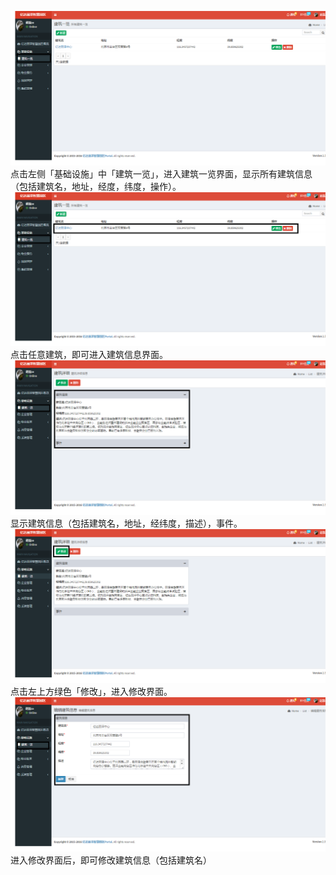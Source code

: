 ![](/assets/建筑一览.png)点击左侧「基础设施」中「建筑一览」，进入建筑一览界面，显示所有建筑信息（包括建筑名，地址，经度，纬度，操作）。![](/assets/建筑一览1.png)点击任意建筑，即可进入建筑信息界面。![](/assets/建筑一览2.png)显示建筑信息（包括建筑名，地址，经纬度，描述），事件。![](/assets/建筑一览3.png)点击左上方绿色「修改」，进入修改界面。![](/assets/建筑一览4.png)进入修改界面后，即可修改建筑信息（包括建筑名）

